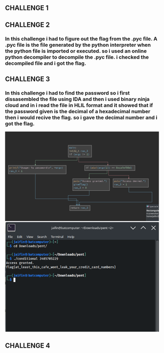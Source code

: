 ## CHALLENGE 1 


## CHALLENGE 2
### In this challenge i had to figure out the flag from the .pyc file. A .pyc file is the file generated by the python interpreter when the python file is imported or executed. so i used an online python decompiler to decompile the .pyc file. i checked the decompiled file and i got the flag.



## CHALLENGE 3
### In this challenge i had to find the password so i first dissasembled the file using IDA and then i used binary ninja cloud and in i read the file in HLIL format and it showed that if the password given is the decimal of a hexadecimal number then i would recive the flag. so i gave the decimal number and i got the flag.
![](https://github.com/Jaifin-aloor/bios-recruitment-phase-2/blob/main/reversing%20challenges/resources/rev3flag2.png)
![](https://github.com/Jaifin-aloor/bios-recruitment-phase-2/blob/main/reversing%20challenges/resources/rev3flag.png)

## CHALLENGE 4

